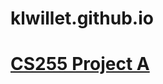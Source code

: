 <!DOCTYPE html>
<html lang="en">
<main>
  <h1>klwillet.github.io<h1>
  <p><a href="/project3">CS255 Project A</a></p>
</main>
